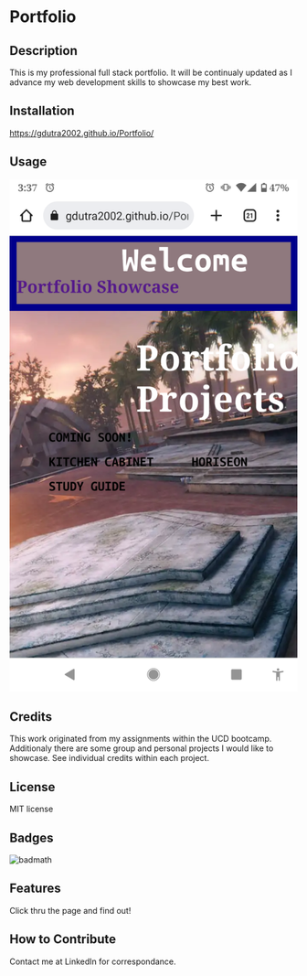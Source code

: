 # Portfolio
## Description

This is my professional full stack portfolio. It will be continualy updated as I advance my web development skills to showcase my best work.


## Installation

https://gdutra2002.github.io/Portfolio/

## Usage

![Screenshot](assets/screenshot.png)

## Credits

This work originated from my assignments within the UCD bootcamp.  Additionaly there are some group and personal projects I would like to showcase.  See individual credits within each project.

## License

MIT license

## Badges

![badmath](https://img.shields.io/github/languages/top/nielsenjared/badmath)

## Features

Click thru the page and find out!

## How to Contribute

Contact me at LinkedIn for correspondance. 